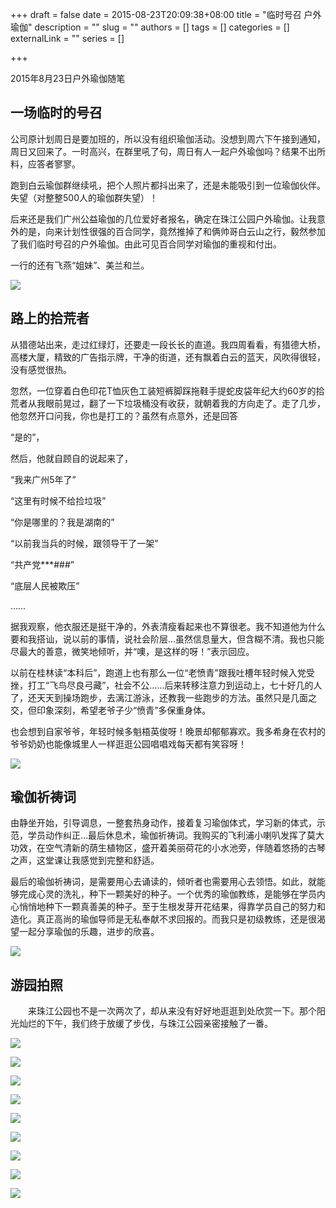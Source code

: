 +++
draft = false
date = 2015-08-23T20:09:38+08:00
title = "临时号召 户外瑜伽"
description = ""
slug = ""
authors = []
tags = []
categories = []
externalLink = ""
series = []

+++

2015年8月23日户外瑜伽随笔

## **一场临时的号召**

公司原计划周日是要加班的，所以没有组织瑜伽活动。没想到周六下午接到通知，周日又回来了。一时高兴，在群里吼了句，周日有人一起户外瑜伽吗？结果不出所料，应答者寥寥。

跑到白云瑜伽群继续吼，把个人照片都抖出来了，还是未能吸引到一位瑜伽伙伴。失望（对整整500人的瑜伽群失望）！

后来还是我们广州公益瑜伽的几位爱好者报名，确定在珠江公园户外瑜伽。让我意外的是，向来计划性很强的百合同学，竟然推掉了和俩帅哥白云山之行，毅然参加了我们临时号召的户外瑜伽。由此可见百合同学对瑜伽的重视和付出。

一行的还有飞燕“姐妹”、美兰和兰。

![](https://oss.coolmoe.com/wp-content/uploads202406062133439.jpg)


## **路上的拾荒者**

从猎德站出来，走过红绿灯，还要走一段长长的直道。我四周看看，有猎德大桥，高楼大厦，精致的广告指示牌，干净的街道，还有飘着白云的蓝天，风吹得很轻，没有感觉很热。

忽然，一位穿着白色印花T恤灰色工装短裤脚踩拖鞋手提蛇皮袋年纪大约60岁的拾荒者从我眼前晃过，翻了一下垃圾桶没有收获，就朝着我的方向走了。走了几步，他忽然开口问我，你也是打工的？虽然有点意外，还是回答

“是的”，

然后，他就自顾自的说起来了，

“我来广州5年了”

“这里有时候不给捡垃圾”

“你是哪里的？我是湖南的”

“以前我当兵的时候，跟领导干了一架”

“共产党***###”

“底层人民被欺压”

……

据我观察，他衣服还是挺干净的，外表清瘦看起来也不算很老。我不知道他为什么要和我搭讪，说以前的事情，说社会阶层…虽然信息量大，但含糊不清。我也只能尽最大的善意，微笑地倾听，并“噢，是这样的呀！”表示回应。

以前在桂林读“本科后”，跑道上也有那么一位“老愤青”跟我吐槽年轻时候入党受挫，打工“飞鸟尽良弓藏”，社会不公……后来转移注意力到运动上，七十好几的人了，还天天到操场跑步，去漓江游泳，还教我一些跑步的方法。虽然只是几面之交，但印象深刻，希望老爷子少“愤青”多保重身体。

也会想到自家爷爷，年轻时候多魁梧英俊呀！晚景却郁郁寡欢。我多希身在农村的爷爷奶奶也能像城里人一样逛逛公园唱唱戏每天都有笑容呀！

![](https://oss.coolmoe.com/wp-content/uploads202406062133441.jpg)
       

## **瑜伽祈祷词**

由静坐开始，引导调息，一整套热身动作，接着复习瑜伽体式，学习新的体式，示范，学员动作纠正…最后休息术，瑜伽祈祷词。我购买的飞利浦小喇叭发挥了莫大功效，在空气清新的荫生植物区，盛开着美丽荷花的小水池旁，伴随着悠扬的古琴之声，这堂课让我感觉到完整和舒适。

最后的瑜伽祈祷词，是需要用心去诵读的，倾听者也需要用心去领悟。如此，就能够完成心灵的洗礼，种下一颗美好的种子。一个优秀的瑜伽教练，是能够在学员内心悄悄地种下一颗真善美的种子。至于生根发芽开花结果，得靠学员自己的努力和造化。真正高尚的瑜伽导师是无私奉献不求回报的。而我只是初级教练，还是很渴望一起分享瑜伽的乐趣，进步的欣喜。

![](https://oss.coolmoe.com/wp-content/uploads202406062133442.jpg)


## **游园拍照**

　　来珠江公园也不是一次两次了，却从来没有好好地逛逛到处欣赏一下。那个阳光灿烂的下午，我们终于放缓了步伐，与珠江公园亲密接触了一番。


![](https://oss.coolmoe.com/wp-content/uploads202406062133443.jpg)

![](https://oss.coolmoe.com/wp-content/uploads202406062133444.jpg)

![](https://oss.coolmoe.com/wp-content/uploads202406062133445.jpg)

![](https://oss.coolmoe.com/wp-content/uploads202406062133446.jpg)

![](https://oss.coolmoe.com/wp-content/uploads202406062133447.jpg)

![](https://oss.coolmoe.com/wp-content/uploads202406062133448.jpg)

![](https://oss.coolmoe.com/wp-content/uploads202406062133449.jpg)

![](https://oss.coolmoe.com/wp-content/uploads202406062133450.jpg)

![](https://oss.coolmoe.com/wp-content/uploads202406062133451.jpg)